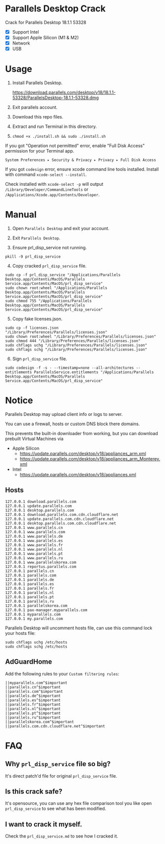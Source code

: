 # Parallels Desktop Crack

Crack for Parallels Desktop 18.1.1 53328

- [x] Support Intel
- [x] Support Apple Silicon (M1 & M2)
- [x] Network
- [x] USB

# Usage

1. Install Parallels Desktop.

    https://download.parallels.com/desktop/v18/18.1.1-53328/ParallelsDesktop-18.1.1-53328.dmg

2. Exit parallels account.

3. Download this repo files.

4. Extract and run Terminal in this directory.

5. `chmod +x ./install.sh && sudo ./install.sh`

If you got "Operation not permitted" error, enable "Full Disk Access" permission for your Terminal app.

`System Preferences ▸ Security & Privacy ▸ Privacy ▸ Full Disk Access`

If you got `codesign` error, ensure xcode command line tools installed. Install with command `xcode-select --install`.

Check installed with `xcode-select -p` will output `/Library/Developer/CommandLineTools` or `/Applications/Xcode.app/Contents/Developer`.


# Manual

1. Open `Parallels Desktop` and exit your account.

2. Exit `Parallels Desktop`.

3. Ensure prl_disp_service not running.

```
pkill -9 prl_disp_service
```

4. Copy cracked `prl_disp_service` file.

```
sudo cp -f prl_disp_service "/Applications/Parallels Desktop.app/Contents/MacOS/Parallels Service.app/Contents/MacOS/prl_disp_service"
sudo chown root:wheel "/Applications/Parallels Desktop.app/Contents/MacOS/Parallels Service.app/Contents/MacOS/prl_disp_service"
sudo chmod 755 "/Applications/Parallels Desktop.app/Contents/MacOS/Parallels Service.app/Contents/MacOS/prl_disp_service"
```

5. Copy fake licenses.json.

```
sudo cp -f licenses.json "/Library/Preferences/Parallels/licenses.json"
sudo chown root:wheel "/Library/Preferences/Parallels/licenses.json"
sudo chmod 444 "/Library/Preferences/Parallels/licenses.json"
sudo chflags uchg "/Library/Preferences/Parallels/licenses.json"
sudo chflags schg "/Library/Preferences/Parallels/licenses.json"
```

6. Sign `prl_disp_service` file.

```
sudo codesign -f -s - --timestamp=none --all-architectures --entitlements ParallelsService.entitlements "/Applications/Parallels Desktop.app/Contents/MacOS/Parallels Service.app/Contents/MacOS/prl_disp_service"
```


# Notice

Parallels Desktop may upload client info or logs to server.

You can use a firewall, hosts or custom DNS block there domains.

This prevents the built-in downloader from working, but you can download prebuilt Virtual Machines via
* Apple Silicon
    * https://update.parallels.com/desktop/v18/appliances_arm.xml
    * https://update.parallels.com/desktop/v18/appliances_arm_Monterey.xml
* Intel
    * https://update.parallels.com/desktop/v18/appliances.xml

## Hosts

```
127.0.0.1 download.parallels.com
127.0.0.1 update.parallels.com
127.0.0.1 desktop.parallels.com
127.0.0.1 download.parallels.com.cdn.cloudflare.net
127.0.0.1 update.parallels.com.cdn.cloudflare.net
127.0.0.1 desktop.parallels.com.cdn.cloudflare.net
127.0.0.1 www.parallels.cn
127.0.0.1 www.parallels.com
127.0.0.1 www.parallels.de
127.0.0.1 www.parallels.es
127.0.0.1 www.parallels.fr
127.0.0.1 www.parallels.nl
127.0.0.1 www.parallels.pt
127.0.0.1 www.parallels.ru
127.0.0.1 www.parallelskorea.com
127.0.0.1 reportus.parallels.com
127.0.0.1 parallels.cn
127.0.0.1 parallels.com
127.0.0.1 parallels.de
127.0.0.1 parallels.es
127.0.0.1 parallels.fr
127.0.0.1 parallels.nl
127.0.0.1 parallels.pt
127.0.0.1 parallels.ru
127.0.0.1 parallelskorea.com
127.0.0.1 pax-manager.myparallels.com
127.0.0.1 myparallels.com
127.0.0.1 my.parallels.com
```

Parallels Desktop will uncomment hosts file, can use this command lock your hosts file:

```
sudo chflags uchg /etc/hosts
sudo chflags schg /etc/hosts
```

## AdGuardHome

Add the following rules to your `Custom filtering rules`:

```
||myparallels.com^$important
||parallels.cn^$important
||parallels.com^$important
||parallels.de^$important
||parallels.es^$important
||parallels.fr^$important
||parallels.nl^$important
||parallels.pt^$important
||parallels.ru^$important
||parallelskorea.com^$important
||parallels.com.cdn.cloudflare.net^$important
```


# FAQ

## Why `prl_disp_service` file so big?

It's direct patch'd file for original `prl_disp_service` file.

## Is this crack safe?

It's opensource, you can use any hex file comparison tool you like open `prl_disp_service` to see what has been modified.

## I want to crack it myself.

Check the `prl_disp_service.md` to see how I cracked it.